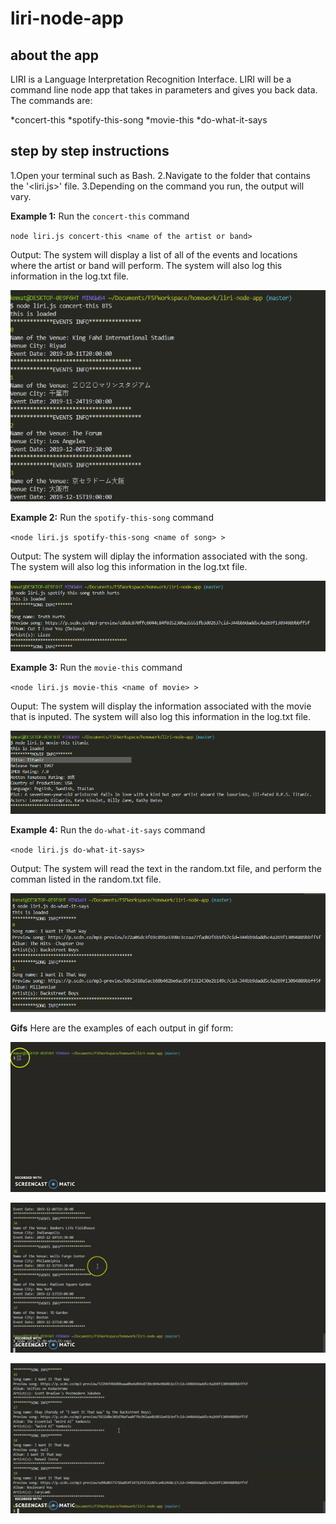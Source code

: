 # liri-node-app

## about the app

LIRI is a Language Interpretation Recognition Interface. LIRI will be a command line node app that takes in parameters and gives you back data. The commands are:

*concert-this
*spotify-this-song
*movie-this
*do-what-it-says

## step by step instructions

1.Open your terminal such as Bash. 
2.Navigate to the folder that contains the '<liri.js>' file.
3.Depending on the command you run, the output will vary. 

**Example 1:** Run the `concert-this` command 

`node liri.js concert-this <name of the artist or band>`

Output: The system will display a list of all of the events and locations where the artist or band will perform. The system will also log this information in the log.txt file. 

![Image of Concert-This](https://github.com/kmmatthews15/liri-node-app/blob/master/screenshots/concert-this.PNG?raw=true)

**Example 2:** Run the `spotify-this-song` command

 `<node liri.js spotify-this-song <name of song> >`

Output: The system will diplay the information associated with the song. The system will also log this information in the log.txt file. 

![Image of Spotify-This-Song](https://github.com/kmmatthews15/liri-node-app/blob/master/screenshots/spotify-this-song.PNG?raw=true)

**Example 3:** Run the `movie-this` command

`<node liri.js movie-this <name of movie> >`

Ouput: The system will display the information associated with the movie that is inputed. The system will also log this information in the log.txt file. 

![Image of Movie-This](https://github.com/kmmatthews15/liri-node-app/blob/master/screenshots/movie-this.PNG?raw=true)

**Example 4:** Run the `do-what-it-says` command

`<node liri.js do-what-it-says>`

Output: The system will read the text in the random.txt file, and perform the comman listed in the random.txt file.

![Image of Do-What-It-Says](https://github.com/kmmatthews15/liri-node-app/blob/master/screenshots/do-what-it-says.PNG?raw=true) 

**Gifs** 
Here are the examples of each output in gif form: 

![Giph of Concert](https://github.com/kmmatthews15/liri-node-app/blob/master/screenshots/ezgif.com-video-to-gif.gif?raw=true)

![Giph of Spotify](https://github.com/kmmatthews15/liri-node-app/blob/master/screenshots/ezgif.com-video-to-gif(2).gif?raw=true)

![Giph of Movie](https://github.com/kmmatthews15/liri-node-app/blob/master/screenshots/ezgif.com-video-to-gif(3).gif?raw=true)